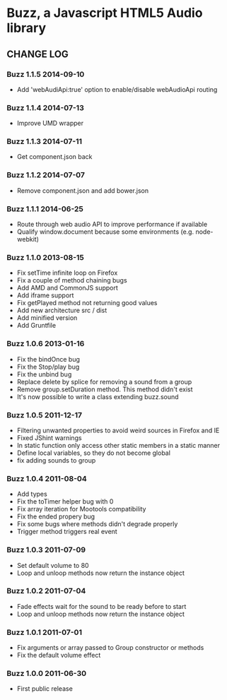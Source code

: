 # Buzz, a Javascript HTML5 Audio library

## CHANGE LOG

### Buzz 1.1.5 2014-09-10

* Add 'webAudiApi:true' option to enable/disable webAudioApi routing

### Buzz 1.1.4 2014-07-13

* Improve UMD wrapper

### Buzz 1.1.3 2014-07-11

* Get component.json back

### Buzz 1.1.2 2014-07-07

* Remove component.json and add bower.json

### Buzz 1.1.1 2014-06-25

* Route through web audio API to improve performance if available
* Qualify window.document because some environments (e.g. node-webkit)

### Buzz 1.1.0 2013-08-15

* Fix setTime infinite loop on Firefox
* Fix a couple of method chaining bugs 
* Add AMD and CommonJS support
* Add iframe support
* Fix getPlayed method not returning good values
* Add new architecture src / dist
* Add minified version
* Add Gruntfile 

### Buzz 1.0.6 2013-01-16

* Fix the bindOnce bug
* Fix the Stop/play bug
* Fix the unbind bug
* Replace delete by splice for removing a sound from a group
* Remove group.setDuration method. This method didn't exist
* It's now possible to write a class extending buzz.sound

### Buzz 1.0.5 2011-12-17

* Filtering unwanted properties to avoid weird sources in Firefox and IE
* Fixed JShint warnings
* In static function only access other static members in a static manner
* Define local variables, so they do not become global
* fix adding sounds to group

### Buzz 1.0.4 2011-08-04

* Add types
* Fix the toTimer helper bug with 0
* Fix array iteration for Mootools compatibility
* Fix the ended propery bug
* Fix some bugs where methods didn't degrade properly
* Trigger method triggers real event

### Buzz 1.0.3 2011-07-09

* Set default volume to 80
* Loop and unloop methods now return the instance object

### Buzz 1.0.2 2011-07-04

* Fade effects wait for the sound to be ready before to start
* Loop and unloop methods now return the instance object

### Buzz 1.0.1 2011-07-01

* Fix arguments or array passed to Group constructor or methods
* Fix the default volume effect

### Buzz 1.0.0 2011-06-30

* First public release